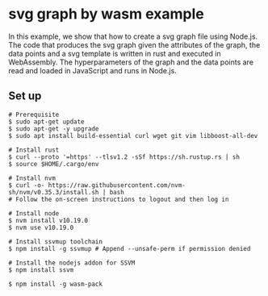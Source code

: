 # svg graph by wasm example

In this example, we show that how to create a svg graph file using Node.js. The code that produces the 
svg graph given the attributes of the graph, the data points and a svg template is written in rust and 
executed in WebAssembly. The hyperparameters of the graph and the data points are read and loaded in 
JavaScript and runs in Node.js. 

## Set up

```
# Prerequisite
$ sudo apt-get update
$ sudo apt-get -y upgrade
$ sudo apt install build-essential curl wget git vim libboost-all-dev

# Install rust
$ curl --proto '=https' --tlsv1.2 -sSf https://sh.rustup.rs | sh
$ source $HOME/.cargo/env

# Install nvm
$ curl -o- https://raw.githubusercontent.com/nvm-sh/nvm/v0.35.3/install.sh | bash
# Follow the on-screen instructions to logout and then log in

# Install node
$ nvm install v10.19.0
$ nvm use v10.19.0

# Install ssvmup toolchain
$ npm install -g ssvmup # Append --unsafe-perm if permission denied

# Install the nodejs addon for SSVM
$ npm install ssvm

$ npm install -g wasm-pack
```
